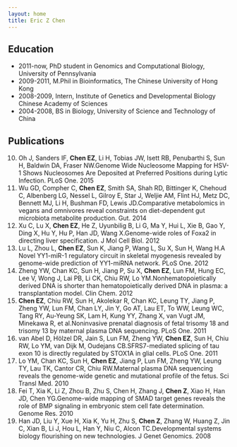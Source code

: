 ```yaml
---
layout: home
title: Eric Z Chen
---
```


## Education  
* 2011-now, PhD student in Genomics and Computational Biology, University of Pennsylvania  
* 2009-2011, M.Phil in Bioinformatics, The Chinese University of Hong Kong
* 2008-2009, Intern, Institute of Genetics and Developmental Biology Chinese Academy of Sciences
* 2004-2008, BS in Biology, University of Science and Technology of China  

## Publications  
10. Oh J, Sanders IF, **Chen EZ**, Li H, Tobias JW, Isett RB, Penubarthi S, Sun H,
Baldwin DA, Fraser NW.Genome Wide Nucleosome Mapping for HSV-1 Shows Nucleosomes 
Are Deposited at Preferred Positions during Lytic Infection. PLoS One. 2015  
9. Wu GD, Compher C, **Chen EZ**, Smith SA, Shah RD, Bittinger K, Chehoud C, Albenberg
LG, Nessel L, Gilroy E, Star J, Weljie AM, Flint HJ, Metz DC, Bennett MJ, Li H,
Bushman FD, Lewis JD.Comparative metabolomics in vegans and omnivores reveal
constraints on diet-dependent gut microbiota metabolite production. Gut. 2014   
8. Xu C, Lu X, **Chen EZ**, He Z, Uyunbilig B, Li G, Ma Y, Hui L, Xie B, Gao Y, Ding X, 
Hu Y, Hu P, Han JD, Wang X.Genome-wide roles of Foxa2 in directing liver
specification. J Mol Cell Biol. 2012   
7. Lu L, Zhou L, **Chen EZ**, Sun K, Jiang P, Wang L, Su X, Sun H, Wang H.A Novel
YY1-miR-1 regulatory circuit in skeletal myogenesis revealed by genome-wide
prediction of YY1-miRNA network. PLoS One. 2012  
6. Zheng YW, Chan KC, Sun H, Jiang P, Su X, **Chen EZ**, Lun FM, Hung EC, Lee V, Wong J,
Lai PB, Li CK, Chiu RW, Lo YM.Nonhematopoietically derived DNA is shorter than
hematopoietically derived DNA in plasma: a transplantation model. Clin Chem. 2012   
5. **Chen EZ**, Chiu RW, Sun H, Akolekar R, Chan KC, Leung TY, Jiang P, Zheng YW, Lun
FM, Chan LY, Jin Y, Go AT, Lau ET, To WW, Leung WC, Tang RY, Au-Yeung SK, Lam H, 
Kung YY, Zhang X, van Vugt JM, Minekawa R, et al.Noninvasive prenatal diagnosis
of fetal trisomy 18 and trisomy 13 by maternal plasma DNA sequencing. PLoS One. 2011  
4. van Abel D, Hölzel DR, Jain S, Lun FM, Zheng YW, **Chen EZ**, Sun H, Chiu RW, Lo YM, 
van Dijk M, Oudejans CB.SFRS7-mediated splicing of tau exon 10 is directly
regulated by STOX1A in glial cells. PLoS One. 2011  
3. Lo YM, Chan KC, Sun H, **Chen EZ**, Jiang P, Lun FM, Zheng YW, Leung TY, Lau TK,
Cantor CR, Chiu RW.Maternal plasma DNA sequencing reveals the genome-wide genetic
and mutational profile of the fetus. Sci Transl Med. 2010    
2. Fei T, Xia K, Li Z, Zhou B, Zhu S, Chen H, Zhang J, **Chen Z**, Xiao H, Han JD, Chen 
YG.Genome-wide mapping of SMAD target genes reveals the role of BMP signaling in 
embryonic stem cell fate determination. Genome Res. 2010  
1. Han JD, Liu Y, Xue H, Xia K, Yu H, Zhu S, **Chen Z**, Zhang W, Huang Z, Jin C, Xian
B, Li J, Hou L, Han Y, Niu C, Alcon TC.Developmental systems biology flourishing 
on new technologies. J Genet Genomics. 2008 



